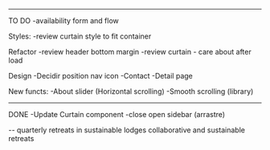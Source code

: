 
---
TO DO 
-availability form and flow

Styles:
-review curtain style to fit container

Refactor
-review header bottom margin 
-review curtain - care about after load

Design
-Decidir position nav icon
-Contact
-Detail page

New functs:
-About slider (Horizontal scrolling)
-Smooth scrolling (library)

----
DONE
-Update Curtain component 
-close open sidebar (arrastre)


--
quarterly retreats in sustainable lodges
collaborative and sustainable retreats
